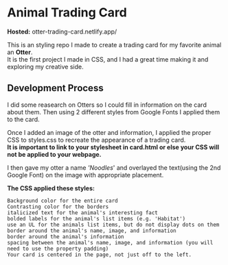 # Animal Trading Card
**Hosted:** otter-trading-card.netlify.app/

This is an styling repo I made to create a trading card for my favorite animal an **Otter**. <br> 
It is the first project I made in CSS, and I had a great time making it and exploring my creative side. 

## Development Process
I did some reasearch on Otters so I could fill in information on the card about them. 
Then using 2 different styles from Google Fonts I applied them to the card.

Once I added an image of the otter and information, I applied the proper CSS to styles.css to recreate the appearance of a trading card.<br>
**It is important to link to your stylesheet in card.html or else your CSS will not be applied to your webpage.**

I then gave my otter a name *'Noodles*' and overlayed the text(using the 2nd Google Font) on the image with appropriate placement. 

**The CSS applied these styles:**
~~~~
Background color for the entire card
Contrasting color for the borders
italicized text for the animal's interesting fact
bolded labels for the animal's list items (e.g. 'Habitat')
use an UL for the animals list items, but do not display dots on them
border around the animal's name, image, and information
border around the animal's information
spacing between the animal's name, image, and information (you will need to use the property padding)
Your card is centered in the page, not just off to the left.
~~~~
